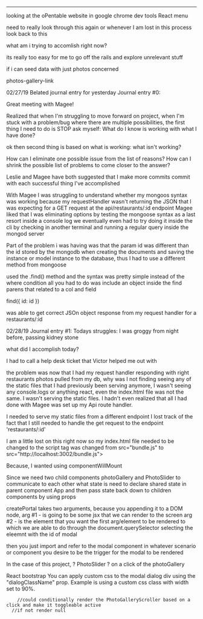 *******

looking at the oPentable website in google chrome dev tools React menu

need to really look through this again or whenever I am lost in this process look back to this

what am i trying to accomlish right now?

its really too easy for me to go off the rails and explore unrelevant stuff 

if i can seed data with just photos concerned 

<a> photos-gallery-link

02/27/19 Belated journal entry for yesterday
Journal entry #0:

Great meeting with Magee!

Realized that when I'm struggling to move forward on project, when I'm stuck with a problem/bug
where there are multiple possibilities,
the first thing I need to do is STOP 
ask myself: 
  What do I know is working with what I have done?

ok then second thing is based on what is working: what isn't working?

  How can I eliminate one possible issue from the list of reasons? 
  How can I shrink the possible list of problems to come closer to the answer?

Leslie and Magee have both suggested that I make more commits
commit with each successful thing I've accomplished 

With Magee I was struggling to understand whether my mongoos syntax was working
because my requestHandler wasn't returning the JSON that I was expecting for a 
GET request at the api/restaurants/:id endpoint 
Magee liked that I was eliminating options by testing the mongoose syntax as a last resort
inside a console log
we eventually even had to try doing it inside the cli by checking in another terminal and 
running a regular query inside the mongod server 

Part of the problem i was having was that the param id was different than the id stored by 
the mongodb when creating the documents and saving the instance or model instance to the 
database, thus I had to use a different method from mongoose

  used the .find() method and the syntax was pretty simple instead of the where condition
  all you had to do was include an object inside the find parens that related to a col and field 

  find({ id: id })

was able to get correct JSOn object response from my request handler for a restaurants/:id  


02/28/19
Journal entry #1:
Todays struggles: I was groggy from night before, passing kidney stone

what did I accomplish today? 

I had to call a help desk ticket that Victor helped me out with

the problem was now that I had my request handler responding with right restaurants photos pulled from my db, why was I not finding seeing any of the static files that I had previously been serving
anymore, I wasn't seeing any console.logs or anything react, even the index.html file was not the same. I wasn't serving the static files. 
I hadn't even realized that all I had done with Magee was set up my Api route handler.

I needed to serve my static files from a different endpoint
I lost track of the fact that I still needed to handle the get request to the endpoint 
'restaurants/:id'


I am a little lost on this right now
so my index.html file needed to be changed to the script tag was changed from src="bundle.js"
to  src="http://localhost:3002/bundle.js">


Because, I wanted using componentWillMount

Since we need two child components photoGallery and PhotoSlider to communicate to each other 
what state is 
need to declare shared state in parent component App and then pass state back down to children components
by using props


  createPortal takes two arguments, because you appending it to a DOM node, 
   arg #1 - is going to be some jsx that we can render to the screen 
    arg #2 - is the element that you want the first arg/element to be rendered to which we are
    able to do through the document.querySelector selecting the eleemnt with the id of modal

then you just import and refer to the modal component in whatever scenario or component you desire to be the trigger for the modal to be rendered

In the case of this project, ? PhotoSlider ? on a click of the photoGallery 


React bootstrap
You can apply custom css to the modal dialog div using the "dialogClassName" prop. Example is using a custom css class with width set to 90%.


        //could conditionally render the PhotoGalleryScroller based on a click and make it toggleable active
      //if not render null